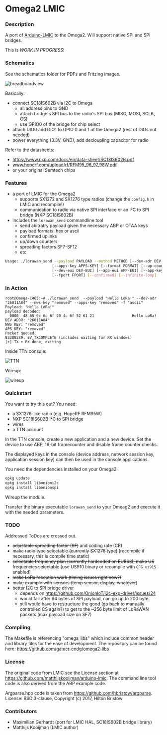 # Omega2 LMIC

### Description

A port of [Arduino-LMIC](https://github.com/matthijskooijman/arduino-lmic) to the Omega2. Will support native SPI and SPI bridges.

This is *WORK IN PROGRESS*!

### Schematics

See the schematics folder for PDFs and Fritzing images.

![breadboardview](https://github.com/maxgerhardt/omega2-lmic-lorawan/blob/master/schematic/omega_lora_Steckplatine.png)

Basically:
* connect SC18IS602B via I2C to Omega
   * all address pins to GND
   * attach bridge's SPI bus to the radio's SPI bus (MISO, MOSI, SCLK, CS)
   * use GPIO0 of the bridge for chip select
* attach DIO0 and DIO1 to GPIO 0 and 1 of the Omega2 (rest of DIOs not needed)
* power everything (3.3V, GND), add decloupling capacitor for radio

Refer to the datasheets:
* https://www.nxp.com/docs/en/data-sheet/SC18IS602B.pdf
* www.hoperf.com/upload/rf/RFM95_96_97_98W.pdf
* or your original Semtech chips

### Features

* a port of LMIC for the Omega2
  * supports SX1272 and SX1276 type radios  (change the `config.h` in LMIC and recompile!)
  * communication to radio via native SPI interface or an I²C to SPI bridge (NXP SC18IS602B)
* includes the `lorawan_send` commandline tool 
  * send abitratry payload given the necessary ABP or OTAA keys
  * payload formats: hex or ascii 
  * confirmed uplinks 
  * up/down counters 
  * spreading factors SF7-SF12
  * etc
  
```sh
Usage: ./lorawan_send --payload PAYLOAD --method METHOD [--dev-adr DEV-ADR] [--nws-key NWS-KEY] 
                     [--apps-key APPS-KEY] [--format FORMAT] [--up-counter UP-COUNTER] [--down-counter DOWN-COUNTER] 
                     [--dev-eui DEV-EUI] [--app-eui APP-EUI] [--app-key APP-KEY] [--spreading-factor SPREADING-FACTOR] 
                     [--fport FPORT] [--confirmed] [--infinite-loop]
```

### In Action

```
root@Omega-C465:~# ./lorawan_send  --payload "Hello LoRa!" --dev-adr "26011A84" --nws-key "removed" --apps-key "removed" -f "ascii"
Payload: "Hello LoRa!"
payload decoded:
  0000  48 65 6c 6c 6f 20 4c 6f 52 61 21                 Hello LoRa!
DEV ADDR: "26011A84"
NWS KEY: "removed"
APS KEY: "removed"
Packet queued.
83288589: EV_TXCOMPLETE (includes waiting for RX windows)
[+] TX + RX done, exiting
```

Inside TTN console:

![TTN](https://github.com/maxgerhardt/omega2-lmic-lorawan/raw/master/img/TTN.png)

Wireup:

![wireup](https://github.com/maxgerhardt/omega2-lmic-lorawan/raw/master/img/IMG_20180619_135413.jpg)

### Quickstart

You want to try this out? You need: 
* a SX1276-like radio (e.g. HopeRF RFM95W)
* NXP SC18IS602B I²C to SPI bridge
* wires
* a TTN account

In the TTN console, create a new application and a new device. Set the device to use ABP, 16-bit framecounter and disable frame counter checks. 

The displayed keys in the console (device address, network session key, application session key) can then be used in the console applications.

You need the dependencies installed on your Omega2:

```sh
opkg update
opkg install libonioni2c 
opkg install libonionspi
```

Wireup the module.

Transfer the binary executable `lorawan_send` to your Omeag2 and execute it with the needed parameters.

### TODO

Addressed ToDos are crossed out.

* ~~adjustable spreading factor (SF)~~ and coding rate (CR)
* ~~make radio type selectable (currently SX1276 type)~~ [recompile if necessary, this is compile time static)
* ~~selectable frequency plan (currently hardcoded on EU868), make US frequencies selectable~~ [use US910 binary or recompile with `CFG_us915` enabled]
* ~~make LoRa reception work (timing issues right now?)~~	
* ~~make example with sensors (temp sensor, display, whatever)~~
* better I2C to SPI bridge driver
	* depends on https://github.com/OnionIoT/i2c-exp-driver/issues/24
	* would fail after 64 bytes of SPI payload, can go up to 200 byte 
	* still would have to restructure the good (go back to manually controlled CS again?) to get to the ~256 byte limit of LoRaWAN packets (max payload size on SF7)

### Compiling

The Makefile is referencing "omega_libs" which include common header and library files for the ease of development. The repository can be found here: https://github.com/gamer-cndg/omega2-libs

### License

The original code from LMIC see the License section at https://github.com/matthijskooijman/arduino-lmic.
The command line tool code is also derived from the ABP example code.

Argparse.hpp code is taken from https://github.com/hbristow/argparse.
License: BSD 3-clause, Copyright (c) 2017, Hilton Bristow

### Contributors

* Maximilian Gerhardt (port for LMIC HAL, SC18IS602B bridge library)
* Matthijs Kooijman (LMIC author)